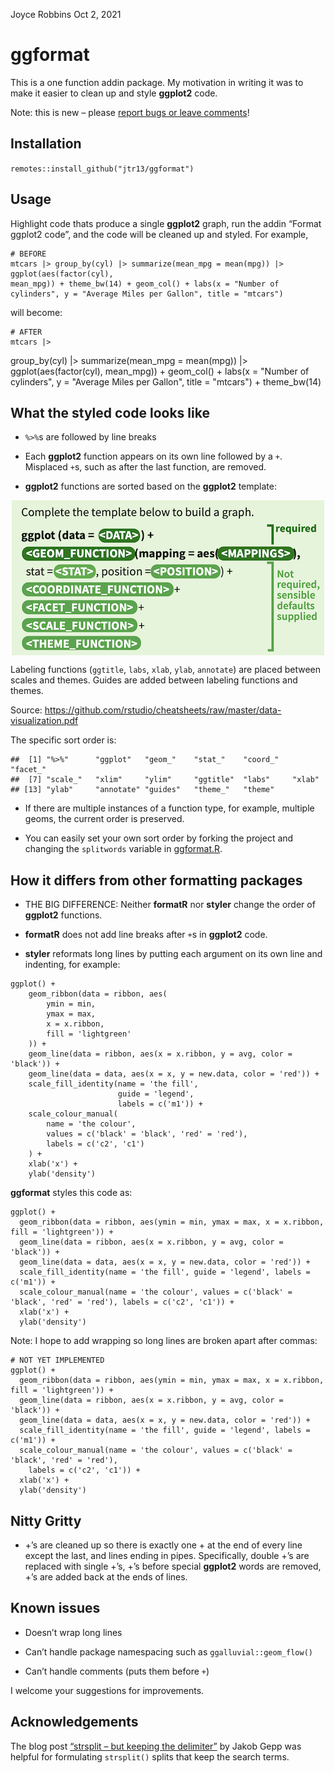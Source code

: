 Joyce Robbins
Oct 2, 2021

# ggformat

This is a one function addin package. My motivation in writing it was to
make it easier to clean up and style **ggplot2** code.

Note: this is new – please [report bugs or leave
comments](https://github.com/jtr13/ggformat/issues/new)!

## Installation

`remotes::install_github("jtr13/ggformat")`

## Usage

Highlight code thats produce a single **ggplot2** graph, run the addin
“Format ggplot2 code”, and the code will be cleaned up and styled. For
example,

    # BEFORE
    mtcars |> group_by(cyl) |> summarize(mean_mpg = mean(mpg)) |> ggplot(aes(factor(cyl),
    mean_mpg)) + theme_bw(14) + geom_col() + labs(x = "Number of cylinders", y = "Average Miles per Gallon", title = "mtcars")

will become:

    # AFTER
    mtcars |>
  group_by(cyl) |>
  summarize(mean_mpg = mean(mpg)) |>
  ggplot(aes(factor(cyl), mean_mpg)) +
  geom_col() +
  labs(x = "Number of cylinders", y = "Average Miles per Gallon", title = "mtcars") +
  theme_bw(14)

## What the styled code looks like

-   `%>%`s are followed by line breaks

-   Each **ggplot2** function appears on its own line followed by a `+`.
    Misplaced `+`s, such as after the last function, are removed.

-   **ggplot2** functions are sorted based on the **ggplot2** template:

<img src="ggplot2template.png" width="500" style="display: block; margin: auto;" />

Labeling functions (`ggtitle`, `labs`, `xlab`, `ylab`, `annotate`) are
placed between scales and themes. Guides are added between labeling
functions and themes.

Source:
<https://github.com/rstudio/cheatsheets/raw/master/data-visualization.pdf>

The specific sort order is:

    ##  [1] "%>%"      "ggplot"   "geom_"    "stat_"    "coord_"   "facet_"  
    ##  [7] "scale_"   "xlim"     "ylim"     "ggtitle"  "labs"     "xlab"    
    ## [13] "ylab"     "annotate" "guides"   "theme_"   "theme"

-   If there are multiple instances of a function type, for example,
    multiple geoms, the current order is preserved.

-   You can easily set your own sort order by forking the project and
    changing the `splitwords` variable in [ggformat.R](R/ggformat.R).

## How it differs from other formatting packages

-   THE BIG DIFFERENCE: Neither **formatR** nor **styler** change the
    order of **ggplot2** functions.

-   **formatR** does not add line breaks after `+`s in **ggplot2** code.

-   **styler** reformats long lines by putting each argument on its own
    line and indenting, for example:

<!-- -->

    ggplot() +
        geom_ribbon(data = ribbon, aes(
            ymin = min,
            ymax = max,
            x = x.ribbon,
            fill = 'lightgreen'
        )) +
        geom_line(data = ribbon, aes(x = x.ribbon, y = avg, color = 'black')) +
        geom_line(data = data, aes(x = x, y = new.data, color = 'red')) +
        scale_fill_identity(name = 'the fill',
                            guide = 'legend',
                            labels = c('m1')) +
        scale_colour_manual(
            name = 'the colour',
            values = c('black' = 'black', 'red' = 'red'),
            labels = c('c2', 'c1')
        ) +
        xlab('x') +
        ylab('density')

**ggformat** styles this code as:

    ggplot() +
      geom_ribbon(data = ribbon, aes(ymin = min, ymax = max, x = x.ribbon, fill = 'lightgreen')) +
      geom_line(data = ribbon, aes(x = x.ribbon, y = avg, color = 'black')) +
      geom_line(data = data, aes(x = x, y = new.data, color = 'red')) +
      scale_fill_identity(name = 'the fill', guide = 'legend', labels = c('m1')) +
      scale_colour_manual(name = 'the colour', values = c('black' = 'black', 'red' = 'red'), labels = c('c2', 'c1')) +
      xlab('x') +
      ylab('density')

Note: I hope to add wrapping so long lines are broken apart after
commas:

    # NOT YET IMPLEMENTED
    ggplot() +
      geom_ribbon(data = ribbon, aes(ymin = min, ymax = max, x = x.ribbon, fill = 'lightgreen')) +
      geom_line(data = ribbon, aes(x = x.ribbon, y = avg, color = 'black')) +
      geom_line(data = data, aes(x = x, y = new.data, color = 'red')) +
      scale_fill_identity(name = 'the fill', guide = 'legend', labels = c('m1')) +
      scale_colour_manual(name = 'the colour', values = c('black' = 'black', 'red' = 'red'),
        labels = c('c2', 'c1')) +
      xlab('x') +
      ylab('density')

## Nitty Gritty

-   +’s are cleaned up so there is exactly one + at the end of every
    line except the last, and lines ending in pipes. Specifically,
    double +’s are replaced with single +’s, +’s before special
    **ggplot2** words are removed, +’s are added back at the ends of
    lines.

## Known issues

-   Doesn’t wrap long lines

-   Can’t handle package namespacing such as `ggalluvial::geom_flow()`

-   Can’t handle comments (puts them before `+`)

I welcome your suggestions for improvements.

## Acknowledgements

The blog post [“strsplit – but keeping the
delimiter”](https://www.statworx.com/de/blog/strsplit-but-keeping-the-delimiter/)
by Jakob Gepp was helpful for formulating `strsplit()` splits that keep
the search terms.
